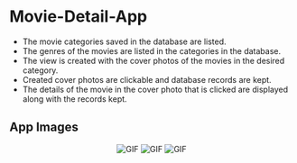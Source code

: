 # Movie-Detail-App

* The movie categories saved in the database are listed.<br>
* The genres of the movies are listed in the categories in the database.<br>
* The view is created with the cover photos of the movies in the desired category.<br>
* Created cover photos are clickable and database records are kept.<br>
* The details of the movie in the cover photo that is clicked are displayed along with the records kept.<br>


App Images
--------------
<p align="center">
  <img src="https://user-images.githubusercontent.com/71982171/145878398-56636fca-456d-4646-8b67-876e239b51a1.png" alt="GIF" />
  <img src="https://user-images.githubusercontent.com/71982171/145878400-72392bfb-b81c-40c0-82d9-0b2d3884d214.png" alt="GIF" />
  <img src="https://user-images.githubusercontent.com/71982171/145878394-31901f0f-2b33-4803-9b37-ae4ff285ce19.png" alt="GIF" />

</p>
